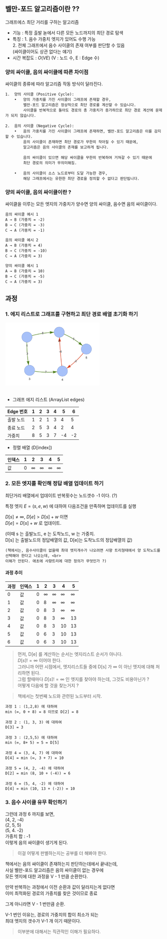 
## 벨만-포드 알고리즘이란 ??

그래프에스 최단 거리를 구하는 알고리즘 

- 기능 : 특정 출발 녿에서 다른 모든 노드까지의 최단 경로 탐색
- 특징 : 1. 음수 가중치 엣지가 있어도 수행 가능 <br>
        2. 전체 그래프에서 음수 사이클의 존재 여부를 판단할 수 있음 <br>
        (싸이클이어도 상관 없다는 얘기)
- 시간 복잡도 : $O(VE)$ (V : 노드 수, E : Edge 수)


### 양의 싸이클, 음의 싸이클에 따른 차이점

싸이클의 종류에 따라 알고리즘 작동 방식이 달라진다.

```
1.	양의 사이클 (Positive Cycle):
	•	양의 가중치를 가진 사이클이 그래프에 존재할 경우, 
        벨만-포드 알고리즘은 정상적으로 최단 경로를 계산할 수 있습니다. 
        사이클을 반복적으로 돌아도 경로의 총 가중치가 증가하므로 최단 경로 계산에 문제가 되지 않습니다.

2.	음의 사이클 (Negative Cycle):
	•	음의 가중치를 가진 사이클이 그래프에 존재하면, 벨만-포드 알고리즘은 이를 감지할 수 있습니다. 
        음의 사이클이 존재하면 최단 경로가 무한히 작아질 수 있기 때문에, 
        알고리즘은 음의 사이클의 존재를 보고하게 됩니다.
        
        음의 싸이클이 있으면 해당 싸이클을 무한히 반복하여 거쳐갈 수 있기 때문에
        최단 경로의 의미가 무의미해짐.

	•	음의 사이클이 소스 노드로부터 도달 가능한 경우, 
        해당 그래프에서는 유한한 최단 경로을 정의할 수 없다고 판단됩니다.
```

### 양의 싸이클, 음의 싸이클이란 ?

싸이클을 이루는 모든 엣지의 가중치가 양수면 양의 싸이클, 음수면 음의 싸이클이다.

```
음의 싸이클 예시 1 
A → B (가중치 = -2)
B → C (가중치 = -3)
C → A (가중치 = -1)
```

``` 
음의 싸이클 예시 2
A → B (가중치 = 4)
B → C (가중치 = -10)
C → A (가중치 = 3)
```

```
양의 싸이클 예시 1
A → B (가중치 = 10)
B → C (가중치 = -5)
C → A (가중치 = 3)
```

## 과정

### 1. 에지 리스트로 그래프를 구현하고 최단 경로 배열 초기화 하기

<img src="../../../assets/벨만포드_1.png" width="300">
<br>
<br>

- 그래프 에지 리스트 (ArrayList<edge> edges)

| Edge 번호 | 1  | 2  | 3  | 4  | 5  | 6  |
|-----------|----|----|----|----|----|----|
| 출발 노드 | 1  | 2  | 1  | 3  | 4  | 5  |
| 종료 노드 | 2  | 5  | 3  | 4  | 2  | 4  |
| 가중치    | 8  | 5  | 3  | 7  | -4 | -2 |

- 정렬 배열 (D[index])

| 인덱스 | 1    | 2    | 3    | 4    | 5    |
|--------|------|------|------|------|------|
| 값     | 0    | ∞    | ∞    | ∞    | ∞    |



### 2. 모든 엣지를 확인해 정답 배열 업데이트 하기

최단거리 배열에서 업데이트 반복횟수는 노드갯수 -1 이다. (?)

특정 엣지 $E = (s, e, w)$ 에 대하여 다음조건을 만족하며 업데이트를 실행


$D[s] ≠ ∞$, $D[e] > D[s] + w$ 이면  <br>
$D[e] = D[s]+w$ 로 업데이트.


(이때 s 는 출발노드, e 는 도착노드, w 는 가중치. <br>
D[s] 는 출발노드의 정답배열의 값, D[e]는 도착노드의 정답배열의 값)

```
(책에서는, 음수사이클이 없을때 최대 엣지개수가 나오려면 사향 트리형태에서 양 도착노드를 선택해야 한다고 나오는데, <br>
이해가 안된다. 애초에 사향트리에 대한 정의가 무엇인가 ?)
```

#### 과정 추이

|   과정  | 인덱스 | 1    | 2    | 3    | 4    | 5    |
|--------|--------|------|------|------|------|------|
|    0    | 값     | 0    | ∞    | ∞    | ∞    | ∞    |
|    1    | 값     | 0    | 8    | ∞    | ∞    | ∞    |
|    2    | 값     | 0    | 8    | 3    | ∞    | ∞    | 
|    3    | 값     | 0    | 8    | 3    | ∞    | 13    |
|    4    | 값     | 0    | 8    | 3    | 10    | 13    |
|    5    | 값     | 0    | 6   | 3    | 10    | 13    |
|    6    | 값     | 0    | 6   | 3    | 10    | 13    |

> 먼저, D[e] 를 계산하는 순서는 엣지리스트 순서가 아니다.  <br>
> $D[s] != ∞$ 이어야 한다.<br>
> 그러니까 어떤 시점에서, 엣지리스트들 중에 D[s] 가 ∞ 이 아닌 엣지에 대해 처리하면 된다. <br>
> 그럼 할때마다 $D[s] != ∞$ 인 엣지를 찾아야 하는데, 그것도 비용아닌가 ? <br>
> 어떻게 다음에 할 것을 찾는거지 ?

> 책에서는 첫번째 노드와 관련된 노드부터 시작.

```
과정 1 : (1,2,8) 에 대하여 
min (∞, 0 + 8) = 8 이므로 D[2] = 8

과정 2 : (1, 3, 3) 에 대하여
D[3] = 3

과정 3 : (2,5,5) 에 대하여
min (∞, 8+ 5) = 5 = D[5]

과정 4 = (3, 4, 7) 에 대하여 
D[4] = min (∞, 3 + 7) = 10

과정 5 = (4, 2, -4) 에 대하여
D[2] = min (8, 10 + (-4)) = 6

과정 6 = (5, 4, -2) 에 대하여
D[4] = min (10, 13 + (-2)) = 10
```


### 3. 음수 사이클 유무 확인하기

그런데 과정 6 까지를 보면, <br>
(4, 2, -4) <br>
(2, 5, 5) <br>
(5, 4. -2) <br>
가중치 합 : -1 <br>
이렇게 음의 싸이클이 생기게 된다.

> 이걸 어떻게 판별하는지는 공부를 더 해봐야 한다.

책에서는 음의 싸이클이 존재하는지 판단하는데에서 끝내는데, <br>
사실 벨만-포드 알고리즘은 음의 싸이클이 없는 경우에 <br>
모든 엣지에 대한 과정을 V - 1 만큼 순환한다. <br>

만약 반복하는 과정에서 이전 순환과 값이 달라지는게 없다면 <br>
이미 최적화된 경로의 가중치를 찾은 것이므로 종료

그게 아니라면 V - 1 번만큼 순환.

V-1 번인 이유는, 경로의 가중치의 합이 최소가 되는 <br>
최대 엣지의 갯수가 V-1 개 이기 때문이다.

> 이부분에 대해서는 직관적인 이해가 필요하다. 

